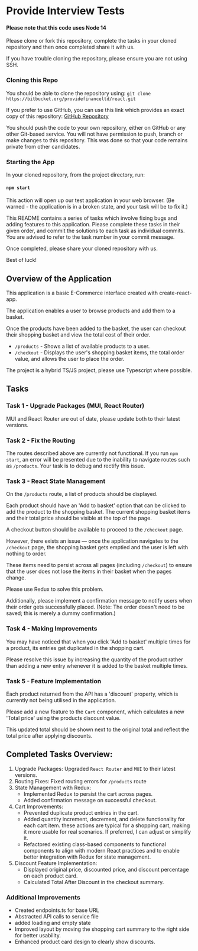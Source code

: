 # Provide Interview Tests

#### Please note that this code uses Node 14

Please clone or fork this repository, complete the tasks in your cloned repository and then once completed share it with us.

If you have trouble cloning the repository, please ensure you are not using SSH.

### Cloning this Repo

You should be able to clone the repository using: `git clone https://bitbucket.org/providefinanceltd/react.git`

If you prefer to use GitHub, you can use this link which provides an exact copy of this repository: [GitHub Repository](https://github.com/DennisBold/provide-react)

You should push the code to your own repository, either on GitHub or any other Git-based service. You will not have permission to push, branch or make changes to this repository. This was done so that your code remains private from other candidates.

### Starting the App

In your cloned repository, from the project directory, run:

#### `npm start`

This action will open up our test application in your web browser. (Be warned - the application is in a broken state, and your task will be to fix it.)

This README contains a series of tasks which involve fixing bugs and adding features to this application.
Please complete these tasks in their given order, and commit the solutions to each task as individual commits. You are advised to refer to the task number in your commit message.

Once completed, please share your cloned repository with us.

Best of luck!

## Overview of the Application

This application is a basic E-Commerce interface created with create-react-app.

The application enables a user to browse products and add them to a basket.

Once the products have been added to the basket, the user can checkout their shopping basket and view the total cost of their order.

- `/products` - Shows a list of available products to a user.
- `/checkout` - Displays the user's shopping basket items, the total order value, and allows the user to place the order.

The project is a hybrid TS/JS project, please use Typescript where possible.

## Tasks

### Task 1 - Upgrade Packages (MUI, React Router)

MUI and React Router are out of date, please update both to their latest versions.

### Task 2 - Fix the Routing

The routes described above are currently not functional. If you run `npm start`, an error will be presented due to the inability to navigate routes such as `/products`. Your task is to debug and rectify this issue.

### Task 3 - React State Management

On the `/products` route, a list of products should be displayed.

Each product should have an 'Add to basket' option that can be clicked to add the product to the shopping basket.
The current shopping basket items and their total price should be visible at the top of the page.

A checkout button should be available to proceed to the `/checkout` page.

However, there exists an issue — once the application navigates to the `/checkout` page, the shopping basket gets emptied and the user is left with nothing to order.

These items need to persist across all pages (including `/checkout`) to ensure that the user does not lose the items in their basket when the pages change.

Please use Redux to solve this problem.

Additionally, please implement a confirmation message to notify users when their order gets successfully placed.
(Note: The order doesn't need to be saved; this is merely a dummy confirmation.)

### Task 4 - Making Improvements

You may have noticed that when you click 'Add to basket' multiple times for a product, its entries get duplicated in the shopping cart.

Please resolve this issue by increasing the quantity of the product rather than adding a new entry whenever it is added to the basket multiple times.

### Task 5 - Feature Implementation

Each product returned from the API has a 'discount' property, which is currently not being utilised in the application.

Please add a new feature to the `Cart` component, which calculates a new 'Total price' using the products discount value.

This updated total should be shown next to the original total and reflect the total price after applying discounts.


## Completed Tasks Overview:
1. Upgrade Packages: Upgraded `React Router` and `MUI` to their latest versions.
2. Routing Fixes: Fixed routing errors for `/products` route
3. State Management with Redux:
   - Implemented Redux to persist the cart across pages.
   - Added confirmation message on successful checkout.
4. Cart Improvements:
   - Prevented duplicate product entries in the cart.
   - Added quantity increment, decrement, and delete functionality for each cart item. these actions are typical for a shopping cart, making it more usable for real scenarios. If preferred, I can adjust or simplify it.
   - Refactored existing class-based components to functional components to align with modern React practices and to enable better integration with Redux for state management.
5. Discount Feature Implementation:
   - Displayed original price, discounted price, and discount percentage on each product card.
   - Calculated Total After Discount in the checkout summary.

### Additional Improvements
- Created endpoints.ts for base URL
- Abstracted API calls to service file
- added loading and empty state
- Improved layout by moving the shopping cart summary to the right side for better usability.
- Enhanced product card design to clearly show discounts.